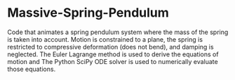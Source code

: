 # Massive-Spring-Pendulum
Code that animates a spring pendulum system where the mass of the spring is taken into account.  Motion is constrained to a plane, the spring is restricted to compressive deformation (does not bend), and damping is neglected.  The Euler Lagrange method is used to derive the equations of motion and The Python SciPy ODE solver is used to numerically evaluate those equations.
